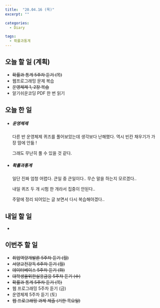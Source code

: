 ```yaml
---
title:  "20.04.16 (목)"
excerpt: ""

categories:
  - Diary

tags:
  - 확률과통계
---
```


## 오늘 할 일 (계획)

- ~~확률과 통계 5주차 듣기 (목)~~
- 웹프로그래밍 문제 복습
- ~~운영체제 1, 2장 복습~~
- 알기쉬운코딩 PDF 한 번 읽기

## 오늘 한 일

- ##### 운영체제

  다른 반 운영체제 퀴즈를 풀어보았는데 생각보다 난해했다. 역시 빈칸 채우기가 가장 맘에 안듦 !

  그래도 무난히 풀 수 있을 것 같다.
  
- ##### 확률과통계

  일단 진짜 엄청 어렵다. 큰일 중 큰일이다.. 무슨 말을 하는지 모르겠다..

  내일 퀴즈 두 개 시험 한 개라서 집중이 안된다..

  주말에 정리 되어있는 글 보면서 다시 복습해야겠다..


## 내일 할 일

- 

## 이번주 할 일

- ~~취업역량개발론 5주차 듣기 (월)~~
- ~~서양고전강독 6주차 듣기 (월)~~
- ~~데이터베이스 5주차 듣기 (화)~~
- ~~대학생을위한실용금융 5주차 듣기 (수)~~
- ~~확률과 통계 5주차 듣기 (목)~~
- 웹 프로그래밍 5주차 듣기 (금)
- 운영체제 5주차 듣기 (토)
- ~~웹 프로그래밍 과제 제출 (기한 목요일)~~